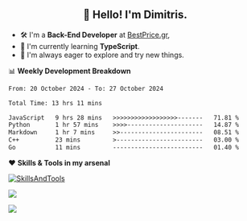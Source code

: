 <h2 align="center">👋 Hello! I'm Dimitris.</h2>

- 🛠 I'm a **Back-End Developer** at [BestPrice.gr](https://bestprice.gr),
- 🌱 I'm currently learning **TypeScript**.
- 🧭 I'm always eager to explore and try new things.
  
📊 **Weekly Development Breakdown**

<!--START_SECTION:waka-->

```txt
From: 20 October 2024 - To: 27 October 2024

Total Time: 13 hrs 11 mins

JavaScript   9 hrs 28 mins   >>>>>>>>>>>>>>>>>>-------   71.81 %
Python       1 hr 57 mins    >>>>---------------------   14.87 %
Markdown     1 hr 7 mins     >>-----------------------   08.51 %
C++          23 mins         >------------------------   03.00 %
Go           11 mins         -------------------------   01.40 %
```

<!--END_SECTION:waka-->

❤️ **Skills & Tools in my arsenal**

[![SkillsAndTools](https://skillicons.dev/icons?i=ts,js,html,css,nodejs,express,react,vite,tailwind,mongodb,postgres,jest,git,md,vscode,postman,figma,linux,bash,py,java,php&theme=light&perline=11)](https://skillicons.dev)


<a href="https://wakatime.com/@018db2c8-3e4e-4392-80be-2ef5619c010a"><img src="https://wakatime.com/badge/user/018db2c8-3e4e-4392-80be-2ef5619c010a.svg?style=plastic" /></a>

![](https://hit.yhype.me/github/profile?user_id=45003429)
